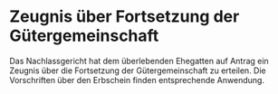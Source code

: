 # Zeugnis über Fortsetzung der Gütergemeinschaft

Das Nachlassgericht hat dem überlebenden Ehegatten auf Antrag ein Zeugnis über die Fortsetzung der Gütergemeinschaft zu erteilen. Die Vorschriften über den Erbschein finden entsprechende Anwendung.